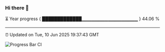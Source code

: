 ### Hi there 👋

⏳ Year progress { █████████████▁▁▁▁▁▁▁▁▁▁▁▁▁▁▁▁▁ } 44.06 %

---

⏰ Updated on Tue, 10 Jun 2025 19:37:43 GMT

![Progress Bar CI](https://github.com/IshwaranRudhara/GIT-ACTION/workflows/Progress%20Bar%20CI/badge.svg)
